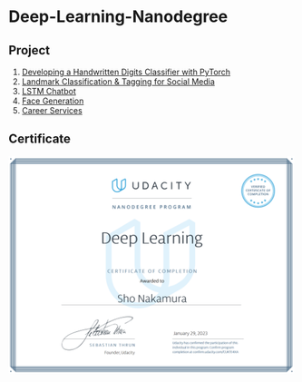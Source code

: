 # Deep-Learning-Nanodegree

## Project
1. [Developing a Handwritten Digits Classifier with PyTorch]()
2. [Landmark Classification & Tagging for Social Media]()
3. [LSTM Chatbot]()
4. [Face Generation]()
5. [Career Services]()

## Certificate
![](https://github.com/ShoNakamura5/Deep-Learning-Nanodegree/blob/main/Deep%20Learning%20Nanodegree%20Certificate.png)
